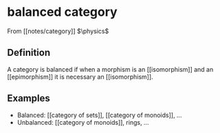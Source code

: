 # balanced category
From [[notes/category]]
$\physics$
## Definition
A category is balanced if when a morphism is an [[isomorphism]] and an [[epimorphism]] it is necessary an [[isomorphism]].

## Examples
- Balanced: [[category of sets]], [[category of monoids]], …
- Unbalanced: [[category of monoids]], rings, …